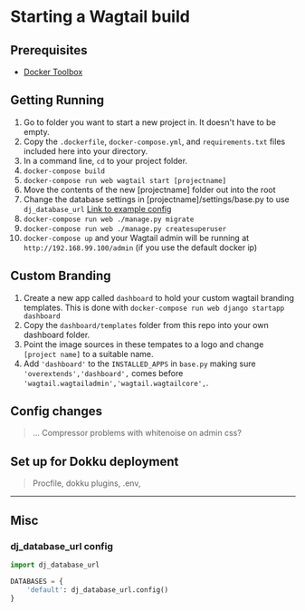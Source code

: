 # Starting a Wagtail build

## Prerequisites

- [Docker Toolbox](https://www.docker.com/docker-toolbox)

## Getting Running

1. Go to folder you want to start a new project in. It doesn't have to be empty.
2. Copy the `.dockerfile`, `docker-compose.yml`, and `requirements.txt` files included here into your directory.
3. In a command line, `cd` to your project folder.
4. `docker-compose build`
5. `docker-compose run web wagtail start [projectname]`
6. Move the contents of the new [projectname] folder out into the root
7. Change the database settings in [projectname]/settings/base.py to use `dj_database_url` [Link to example config](#dj_database_url-config)
8. `docker-compose run web ./manage.py migrate`
9. `docker-compose run web ./manage.py createsuperuser`
10. `docker-compose up` and your Wagtail admin will be running at `http://192.168.99.100/admin` (if you use the default docker ip)

## Custom Branding

1. Create a new app called `dashboard` to hold your custom wagtail branding templates. This is done with `docker-compose run web django startapp dashboard`
2. Copy the `dashboard/templates` folder from this repo into your own dashboard folder.
3. Point the image sources in these tempates to a logo and change `[project name]` to a suitable name.
4. Add `'dashboard'` to the `INSTALLED_APPS` in `base.py` making sure `'overextends','dashboard',` comes before `'wagtail.wagtailadmin','wagtail.wagtailcore',`.

## Config changes

> ... Compressor problems with whitenoise on admin css?

## Set up for Dokku deployment

> Procfile, dokku plugins, .env, 

___

## Misc

### dj_database_url config

```python
import dj_database_url

DATABASES = {
    'default': dj_database_url.config()
}
```
